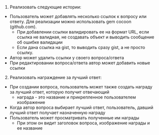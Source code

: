 1. Реализовать следующие истории:

 - Пользователь может добавлять несколько ссылок к вопросу или ответу. 
Для реализации можно использовать gem cocoon (github.com).
   - При добавлении ссылки валидировать ее на формат URL, если ссылка не валидная, не создавать объект и выводить сообщение об ошибке валидации
   - Если дана ссылка на gist, то выводить сразу gist, а не просто ссылку.
- Автор может удалить ссылки у своего вопроса/ответа
- При редактировании  вопроса/ответа автор может добавить новые ссылки 


2. Реализовать награждение за лучший ответ:
- При создании вопроса, пользователь может также создать награду за лучший ответ, которую получит отвечающий
  - награда - это название и прикрепленное пользователем изображение
- Когда автор вопроса выбирает лучший ответ, пользователь, давший лучший ответ получает назначенную награду
- Пользователь может просматривать полученные им награды
  - При этом он видит заголовок вопроса, изображение награды и ее название